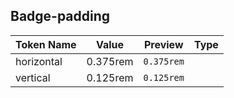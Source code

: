 ## Badge-padding

| Token Name | Value | Preview | Type |
|------------|-------|---------|------|
| horizontal | 0.375rem | `0.375rem` |  |
| vertical | 0.125rem | `0.125rem` |  |

